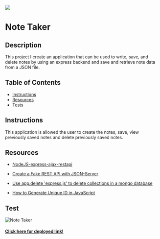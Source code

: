 ![](https://img.shields.io/github/followers/AtimaB?style=social)

# Note Taker

## Description

This project I create an application that can be used to write, save, and delete notes by using an express backend and save and retrieve note data from a JSON file.

## Table of Contents

- [Instructions](#instructions)
- [Resources](#resources)
- [Tests](#tests)

## Instructions

This application is allowed the user to create the notes, save, view previously saved notes and delete previously saved notes.

## Resources

- [NodeJS-express-ajax-restapi](https://github.com/MarkFicht/NodeJS-express-ajax-restapi)

- [Create a Fake REST API with JSON-Server](https://youtu.be/1zkgdLZEdwM)

- [Use app.delete 'express.js' to delete collections in a mongo database](https://stackoverflow.com/questions/27823367/use-app-delete-express-js-to-delete-collections-in-a-mongo-database)

- [How to Generate Unique ID in JavaScript](https://dev.to/rahmanfadhil/how-to-generate-unique-id-in-javascript-1b13)

## Test

![Note Taker](./Assets/note.gif)

#### [Click here for deployed link!](https://note-note-taker.herokuapp.com/)
